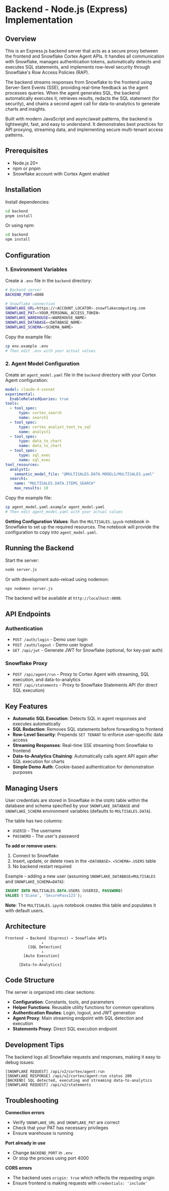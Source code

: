 # Backend - Node.js (Express) Implementation

## Overview

This is an Express.js backend server that acts as a secure proxy between the frontend and Snowflake Cortex Agent APIs. It handles all communication with Snowflake, manages authentication tokens, automatically detects and executes SQL statements, and implements row-level security through Snowflake's Row Access Policies (RAP).

The backend streams responses from Snowflake to the frontend using Server-Sent Events (SSE), providing real-time feedback as the agent processes queries. When the agent generates SQL, the backend automatically executes it, retrieves results, redacts the SQL statement (for security), and chains a second agent call for data-to-analytics to generate charts and insights.

Built with modern JavaScript and async/await patterns, the backend is lightweight, fast, and easy to understand. It demonstrates best practices for API proxying, streaming data, and implementing secure multi-tenant access patterns.

## Prerequisites

- Node.js 20+
- npm or pnpm
- Snowflake account with Cortex Agent enabled

## Installation

Install dependencies:

```bash
cd backend
pnpm install
```

Or using npm:

```bash
cd backend
npm install
```

## Configuration

### 1. Environment Variables

Create a `.env` file in the `backend` directory:

```bash
# Backend server
BACKEND_PORT=4000

# Snowflake connection
SNOWFLAKE_URL=https://<ACCOUNT_LOCATOR>.snowflakecomputing.com
SNOWFLAKE_PAT=<YOUR_PERSONAL_ACCESS_TOKEN>
SNOWFLAKE_WAREHOUSE=<WAREHOUSE_NAME>
SNOWFLAKE_DATABASE=<DATABASE_NAME>
SNOWFLAKE_SCHEMA=<SCHEMA_NAME>
```

Copy the example file:
```bash
cp env.example .env
# Then edit .env with your actual values
```

### 2. Agent Model Configuration

Create an `agent_model.yaml` file in the `backend` directory with your Cortex Agent configuration:

```yaml
model: claude-4-sonnet
experimental:
  EnableRelatedQueries: true
tools:
  - tool_spec:
      type: cortex_search
      name: search1
  - tool_spec:
      type: cortex_analyst_text_to_sql
      name: analyst1
  - tool_spec:
      type: data_to_chart
      name: data_to_chart
  - tool_spec:
      type: sql_exec
      name: sql_exec
tool_resources:
  analyst1:
    semantic_model_file: "@MULTISALES.DATA.MODELS/MULTISALES.yaml"
  search1:
    name: "MULTISALES.DATA.ITEMS_SEARCH"
    max_results: 10
```

Copy the example file:
```bash
cp agent_model.yaml.example agent_model.yaml
# Then edit agent_model.yaml with your actual values
```

**Getting Configuration Values**: Run the `MULTISALES.ipynb` notebook in Snowflake to set up the required resources. The notebook will provide the configuration to copy into `agent_model.yaml`.

## Running the Backend

Start the server:

```bash
node server.js
```

Or with development auto-reload using nodemon:

```bash
npx nodemon server.js
```

The backend will be available at `http://localhost:4000`.

## API Endpoints

### Authentication
- `POST /auth/login` - Demo user login
- `POST /auth/logout` - Demo user logout
- `GET /api/jwt` - Generate JWT for Snowflake (optional, for key-pair auth)

### Snowflake Proxy
- `POST /api/agent/run` - Proxy to Cortex Agent with streaming, SQL execution, and data-to-analytics
- `POST /api/statements` - Proxy to Snowflake Statements API (for direct SQL execution)

## Key Features

- **Automatic SQL Execution**: Detects SQL in agent responses and executes automatically
- **SQL Redaction**: Removes SQL statements before forwarding to frontend
- **Row-Level Security**: Prepends `SET TENANT` to enforce user-specific data access
- **Streaming Responses**: Real-time SSE streaming from Snowflake to frontend
- **Data-to-Analytics Chaining**: Automatically calls agent API again after SQL execution for charts
- **Simple Demo Auth**: Cookie-based authentication for demonstration purposes

## Managing Users

User credentials are stored in Snowflake in the `USERS` table within the database and schema specified by your `SNOWFLAKE_DATABASE` and `SNOWFLAKE_SCHEMA` environment variables (defaults to `MULTISALES.DATA`).

The table has two columns:
- `USERID` - The username
- `PASSWORD` - The user's password

**To add or remove users**:
1. Connect to Snowflake
2. Insert, update, or delete rows in the `<DATABASE>.<SCHEMA>.USERS` table
3. No backend restart required

Example - adding a new user (assuming `SNOWFLAKE_DATABASE=MULTISALES` and `SNOWFLAKE_SCHEMA=DATA`):
```sql
INSERT INTO MULTISALES.DATA.USERS (USERID, PASSWORD)
VALUES ('Diana', 'SecurePass123');
```

**Note**: The `MULTISALES.ipynb` notebook creates this table and populates it with default users.

## Architecture

```
Frontend → Backend (Express) → Snowflake APIs
                ↓
          [SQL Detection]
                ↓
        [Auto Execution]
                ↓
      [Data-to-Analytics]
```

## Code Structure

The server is organized into clear sections:
- **Configuration**: Constants, tools, and parameters
- **Helper Functions**: Reusable utility functions for common operations
- **Authentication Routes**: Login, logout, and JWT generation
- **Agent Proxy**: Main streaming endpoint with SQL detection and execution
- **Statements Proxy**: Direct SQL execution endpoint

## Development Tips

The backend logs all Snowflake requests and responses, making it easy to debug issues:

```
[SNOWFLAKE REQUEST] /api/v2/cortex/agent:run
[SNOWFLAKE RESPONSE] /api/v2/cortex/agent:run status 200
[BACKEND] SQL detected, executing and streaming data-to-analytics
[SNOWFLAKE REQUEST] /api/v2/statements
```

## Troubleshooting

**Connection errors**
- Verify `SNOWFLAKE_URL` and `SNOWFLAKE_PAT` are correct
- Check that your PAT has necessary privileges
- Ensure warehouse is running

**Port already in use**
- Change `BACKEND_PORT` in `.env`
- Or stop the process using port 4000

**CORS errors**
- The backend uses `origin: true` which reflects the requesting origin
- Ensure frontend is making requests with `credentials: 'include'`

